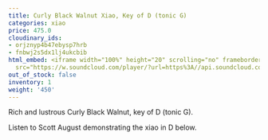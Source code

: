 ```yaml
---
title: Curly Black Walnut Xiao, Key of D (tonic G)
categories: xiao
price: 475.0
cloudinary_ids:
- orjznyp4b47ebysp7hrb
- fnbwj2s5dx1lj4ukcbib
html_embed: <iframe width="100%" height="20" scrolling="no" frameborder="no" allow="autoplay"
  src="https://w.soundcloud.com/player/?url=https%3A//api.soundcloud.com/tracks/232506958&color=%23ff5500&inverse=false&auto_play=false&show_user=true"></iframe>
out_of_stock: false
inventory: 1
weight: '450'
---
```


Rich and lustrous Curly Black Walnut, key of D (tonic G).

Listen to Scott August demonstrating the xiao in D below.
